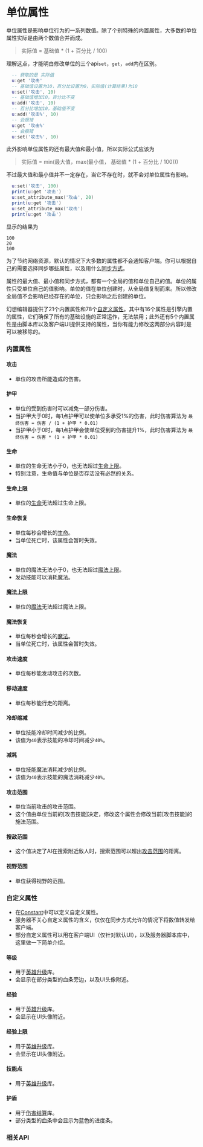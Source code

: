 # 单位属性

单位属性是影响单位行为的一系列数值。除了个别特殊的内置属性，大多数的单位属性实际是由两个数值合并而成。

> 实际值 = 基础值 * (1 + 百分比 / 100)

理解这点，才能明白修改单位的三个api`set`，`get`，`add`内在区别。

``` lua
  -- 获取的是 实际值
  u:get '攻击'
  -- 基础值设置为10，百分比设置为0，实际值(计算结果)为10
  u:set('攻击', 10)
  -- 基础值增加10，百分比不变
  u:add('攻击', 10)
  -- 百分比增加10，基础值不变
  u:add('攻击%', 10)
  -- 会报错
  u:get '攻击%'
  -- 会报错
  u:set('攻击%', 10)
```

此外影响单位属性的还有最大值和最小值，所以实际公式应该为

> 实际值 = min(最大值，max(最小值， 基础值 * (1 + 百分比 / 100)))

不过最大值和最小值并不一定存在，当它不存在时，就不会对单位属性有影响。

``` lua
  u:set('攻击', 100)
  print(u:get '攻击')
  u:set_attribute_max('攻击', 20)
  print(u:get '攻击')
  u:set_attribute_max('攻击')
  print(u:get '攻击')
```

显示的结果为

``` text
100
20
100
```

为了节约网络资源，默认的情况下大多数的属性都不会通知客户端。你可以根据自己的需要选择同步哪些属性，以及用什么[同步方式]。

属性的最大值、最小值和同步方式，都有一个全局的值和单位自己的值。单位的属性只受单位自己的值影响。单位的值在单位创建时，从全局值复制而来。所以修改全局值不会影响已经存在的单位，只会影响之后创建的单位。

幻想编辑器提供了21个内置属性和78个[自定义属性]。其中有16个属性是引擎内置的属性，它们确保了所有的基础设施的正常运作，无法禁用；此外还有5个内置属性是由脚本库以及客户端UI提供支持的属性，当你有能力修改这两部分内容时是可以被移除的。

### 内置属性

#### 攻击
+ 单位的攻击所能造成的伤害。

#### 护甲
+ 单位的受到伤害时可以减免一部分伤害。
+ 当护甲大于0时，每1点护甲可以使单位多承受1%的伤害，此时伤害算法为 `最终伤害 = 伤害 / (1 + 护甲 * 0.01)`
+ 当护甲小于0时，每1点护甲会使单位受到的伤害提升1%，此时伤害算法为 `最终伤害 = 伤害 * (1 + 护甲 * 0.01)`

#### 生命
+ 单位的生命无法小于0，也无法超过[生命上限]。
+ 特别注意，生命值与单位是否存活没有必然的关系。

#### 生命上限
+ 单位的[生命]无法超过生命上限。

#### 生命恢复
+ 单位每秒会增长的[生命]。
+ 当单位死亡时，该属性会暂时失效。

#### 魔法
+ 单位的魔法无法小于0，也无法超过[魔法上限]。
+ 发动技能可以消耗魔法。

#### 魔法上限
+ 单位的[魔法]无法超过魔法上限。

#### 魔法恢复
+ 单位每秒会增长的[魔法]。
+ 当单位死亡时，该属性会暂时失效。

#### 攻击速度
+ 单位每秒能发动攻击的次数。

#### 移动速度
+ 单位每秒能行走的距离。

#### 冷却缩减
+ 单位技能冷却时间减少的比例。
+ 该值为`40`表示技能的冷却时间减少`40%`。

#### 减耗
+ 单位技能魔法消耗减少的比例。
+ 该值为`40`表示技能的魔法消耗减少`40%`。

#### 攻击范围
+ 单位当前攻击的攻击范围。
+ 这个值由单位当前的[攻击技能]决定，修改这个属性会修改当前[攻击技能]的施法范围。

#### 搜敌范围
+ 这个值决定了AI在搜索附近敌人时，搜索范围可以超出[攻击范围]的距离。

#### 视野范围
+ 单位获得视野的范围。

### 自定义属性
+ 在[Constant]中可以定义自定义属性。
+ 服务器不关心自定义属性的含义，仅仅在同步方式允许的情况下将数值转发给客户端。
+ 部分自定义属性可以用在客户端UI（仅针对默认UI），以及服务器脚本库中，这里做一下简单介绍。

#### 等级
+ 用于[英雄升级]库。
+ 会显示在部分类型的血条旁边，以及UI头像附近。

#### 经验
+ 用于[英雄升级]库。
+ 会显示在UI头像附近。

#### 经验上限
+ 用于[英雄升级]库。
+ 会显示在UI头像附近。

#### 技能点
+ 用于[英雄升级]库。

#### 护盾
+ 用于[伤害结算]库。
+ 部分类型的血条中会显示为蓝色的进度条。

[生命]: /ac/unit/attribute?id=生命
[生命上限]: /ac/unit/attribute?id=生命上限
[魔法]: /ac/unit/attribute?id=魔法
[魔法上限]: /ac/unit/attribute?id=魔法上限
[攻击范围]: /ac/unit/attribute?id=攻击范围

[Constant]: 404
[英雄升级]: 404
[伤害结算]: 404
[同步方式]: /ac/option/sync
[自定义属性]: 404

### 相关API
